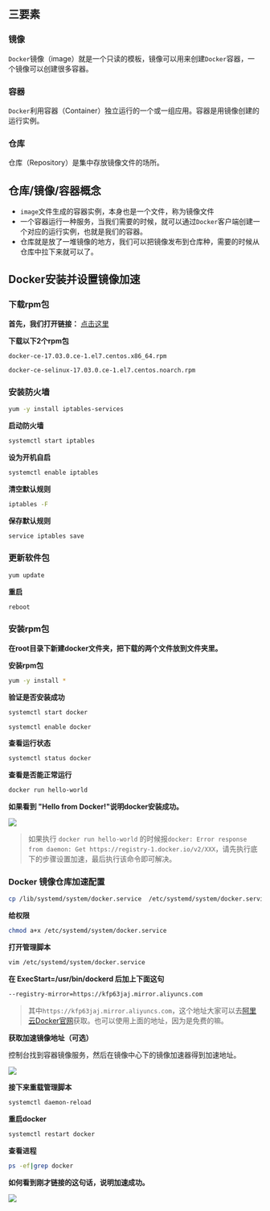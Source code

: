 ## 三要素

### 镜像
`Docker`镜像（image）就是一个只读的模板，镜像可以用来创建`Docker`容器，一个镜像可以创建很多容器。

### 容器
`Docker`利用容器（Container）独立运行的一个或一组应用。容器是用镜像创建的运行实例。

### 仓库
仓库（Repository）是集中存放镜像文件的场所。

## 仓库/镜像/容器概念
- `image`文件生成的容器实例，本身也是一个文件，称为镜像文件
- 一个容器运行一种服务，当我们需要的时候，就可以通过`Docker`客户端创建一个对应的运行实例，也就是我们的容器。
- 仓库就是放了一堆镜像的地方，我们可以把镜像发布到仓库种，需要的时候从仓库中拉下来就可以了。

## Docker安装并设置镜像加速
### **下载rpm包**

**首先，我们打开链接：**
[点击这里](https://download.docker.com/linux/centos/7/x86_64/stable/Packages/)

**下载以下2个rpm包**

`docker-ce-17.03.0.ce-1.el7.centos.x86_64.rpm`

`docker-ce-selinux-17.03.0.ce-1.el7.centos.noarch.rpm`

### **安装防火墙**

```bash
yum -y install iptables-services
```

**启动防火墙**

```bash
systemctl start iptables
```

**设为开机自启**

```bash
systemctl enable iptables
```

**清空默认规则**

```bash
iptables -F
```

**保存默认规则**

```bash
service iptables save
```

### 更新软件包

```bash
yum update
```

**重启**

```bash
reboot
```

### 安装rpm包

**在root目录下新建docker文件夹，把下载的两个文件放到文件夹里。**

**安装rpm包**

```bash
yum -y install *
```

**验证是否安装成功**

```bash
systemctl start docker
```

```bash
systemctl enable docker
```

**查看运行状态**

```bash
systemctl status docker
```

**查看是否能正常运行**

```bash
docker run hello-world
```

**如果看到 "Hello from Docker!"说明docker安装成功。**

![](https://user-gold-cdn.xitu.io/2019/8/1/16c4b00169f7aeb2?w=787&h=418&f=png&s=29448)

> 如果执行 `docker run hello-world` 的时候报`docker: Error response from daemon: Get https://registry-1.docker.io/v2/XXX`，请先执行底下的步骤设置加速，最后执行该命令即可解决。

### **Docker 镜像仓库加速配置**

```bash
cp /lib/systemd/system/docker.service  /etc/systemd/system/docker.service
```

**给权限**

```bash
chmod a+x /etc/systemd/system/docker.service
```

**打开管理脚本**

```bash
vim /etc/systemd/system/docker.service
```

**在 ExecStart=/usr/bin/dockerd 后加上下面这句**

```bash
--registry-mirror=https://kfp63jaj.mirror.aliyuncs.com
```

> 其中`https://kfp63jaj.mirror.aliyuncs.com`，这个地址大家可以去[阿里云Docker官网](https://dev.aliyun.com/)获取。也可以使用上面的地址，因为是免费的嘛。

**获取加速镜像地址（可选）**

控制台找到容器镜像服务，然后在镜像中心下的镜像加速器得到加速地址。

![](https://user-gold-cdn.xitu.io/2019/8/1/16c4b0031c1baeb8?w=938&h=885&f=png&s=169217)

**接下来重载管理脚本**

```bash
systemctl daemon-reload
```

**重启docker**

```bash
systemctl restart docker
```

**查看进程**

```bash
ps -ef|grep docker
```

**如何看到刚才链接的这句话，说明加速成功。**

![](https://user-gold-cdn.xitu.io/2019/8/1/16c4b0017238276c?w=764&h=192&f=png&s=16835)

